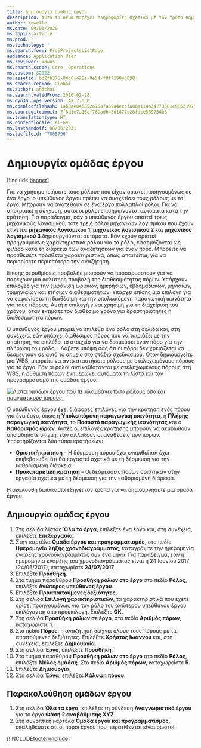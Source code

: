 ```yaml
---
title: Δημιουργία ομάδας έργου
description: Αυτό το θέμα παρέχει πληροφορίες σχετικά με τον τρόπο δημιουργίας και διαχείρισης ομάδων έργου.
author: Yowelle
ms.date: 09/01/2020
ms.topic: article
ms.prod: ''
ms.technology: ''
ms.search.form: ProjProjectsListPage
audience: Application User
ms.reviewer: kdwns
ms.search.scope: Core, Operations
ms.custom: 82022
ms.assetid: bd2fb375-84c6-428a-8e54-f0f719045898
ms.search.region: Global
ms.author: andchoi
ms.search.validFrom: 2016-02-28
ms.dyn365.ops.version: AX 7.0.0
ms.openlocfilehash: 1ab8ae045852a75a7a39a4eccfa86a114a34273581c98631975bcbfac5a7a343
ms.sourcegitcommit: 7f8d1e7a16af769adb43d1877c28fdce53975db8
ms.translationtype: HT
ms.contentlocale: el-GR
ms.lasthandoff: 08/06/2021
ms.locfileid: "7005796"
---
```

# <a name="create-a-project-team"></a>Δημιουργία ομάδας έργου

[!include [banner](../includes/banner.md)]

Για να χρησιμοποιήσετε τους ρόλους που είχαν οριστεί προηγουμένως σε ένα έργο, ο υπεύθυνος έργου πρέπει να συσχετίσει τους ρόλους με το έργο. Μπορούν να ανατεθούν σε ένα έργο πολλαπλοί ρόλοι. Για να αποτραπεί η σύγχυση, αυτοί οι ρόλοι επισημαίνονται αυτόματα κατά την κράτηση. Για παράδειγμα, εάν ο υπεύθυνος έργου απαιτεί τρεις μηχανικούς λογισμικού, τότε τρεις ρόλοι μηχανικών λογισμικού που έχουν ετικέτες **μηχανικός λογισμικού 1**, **μηχανικός λογισμκού 2** και **μηχανικός λογισμικού 3** δημιουργούνται αυτόματα. Εάν έχουν οριστεί προηγουμένως χαρακτηριστικά ρόλου για το ρόλο, εφαρμόζονται ως φίλτρο κατά τη διάρκεια των αναζητήσεων για έναν πόρο. Μπορείτε να προσθέσετε πρόσθετα χαρακτηριστικά, όπως απαιτείται, για να περιορίσετε περισσότερο την αναζήτηση.

Επίσης οι ρυθμίσεις προβολής μπορούν να προσαρμοστούν για να παρέχουν μια καλύτερη προβολή της διαθεσιμότητας πόρων. Υπάρχουν επιλογές για την εμφάνιση ωριαίων, ημερήσιων, εβδομαδιαίων, μηνιαίων, τριμηνιαίων και ετήσιων διαθεσιμοτήτων. Υπάρχει επίσης μια επιλογή για να εμφανίσετε τη διαθέσιμη και την υπολειπόμενη παραγωγική ικανότητα για τους πόρους. Αυτή η επιλογή είναι χρήσιμη για τη διαχείριση του χρόνου, όταν εκτιμάτε τον διαθέσιμο χρόνο για δραστηριότητες ή διαθεσιμότητα πόρων.

Ο υπεύθυνος έργου μπορεί να επιλέξει ένα ρόλο στη σελίδα και, στη συνέχεια, εάν υπάρχει διαθέσιμος πόρος που να ταιριάζει με την απαίτηση, να επιλέξει το στοιχείο για να δεσμεύσει έναν πόρο για την πλήρωση του ρόλου. Λάβετε υπόψη σας ότι οι πόροι δεν χρειάζεται να δεσμευτούν σε αυτό το σημείο στο στάδιο σχεδιασμού. Όταν δημιουργείτε μια WBS, μπορείτε να αντικαταστήσετε ρόλους με στελεχωμένους πόρους για το έργο. Εάν οι ρόλοι αντικαθίστανται με στελεχωμένους πόρους στη WBS, η ρύθμιση πόρων ενημερώνει αυτόματα τη λίστα και τον προγραμματισμό της ομάδας έργου.

[![Λίστα ομάδων έργου που περιλαμβάνει τόσο ρόλους όσο και πραγματικούς πόρους.](./media/projectresourcing03-1024x368.jpg)](./media/projectresourcing03.jpg) 

Ο υπεύθυνος έργου έχει διάφορες επιλογές για την κράτηση ενός πόρου για ένα έργο, όπως η **Υπολειπόμενη παραγωγική ικανότητα**, η **Πλήρης παραγωγική ικανότητα**, το **Ποσοστό παραγωγικής ικανότητας** και ο **Καθορισμός ωρών**. Αυτές οι επιλογές κράτησης μπορούν να ακυρωθούν οποιαδήποτε στιγμή, εάν αλλάξουν οι αναθέσεις των πόρων. Υποστηρίζονται δύο τύποι κρατήσεων:

- **Οριστική κράτηση** – Η δέσμευση πόρου έχει εγκριθεί και έχει επιβεβαιωθεί ότι θα εργαστεί σχετικά με τη δέσμευση για την καθορισμένη διάρκεια.
- **Προκαταρκτική κράτηση** – Οι δεσμεύσεις πόρων ορίστηκαν στην εργασία σχετικά με τη δέσμευση για την καθορισμένη διάρκεια.

Η ακόλουθη διαδικασία εξηγεί τον τρόπο για να δημιουργήσετε μια ομάδα έργου.

## <a name="create-a-project-team"></a>Δημιουργία ομάδας έργου

1. Στη σελίδα λίστας **Όλα τα έργα**, επιλέξτε ένα έργο και, στη συνέχεια, επιλέξτε **Επεξεργασία**.
2. Στην καρτέλα **Ομάδα έργου και προγραμματισμός**, στο πεδίο **Ημερομηνία λήξης χρονοδιαγράμματος**, καταγράψτε την ημερομηνία έναρξης χρονοδιαγράμματος συν ένα μήνα. Για παράδειγμα, εάν η ημερομηνία έναρξης του χρονοδιαγράμματος είναι η 24 Ιουνίου 2017 (24/06/2017), καταχωρίστε **24/07/2017**.
3. Επιλέξτε **Προσθήκη**.
4. Στο τμήμα παραθύρου **Προσθήκη ρόλων στο έργο** στο πεδίο **Ρόλος**, επιλέξτε **Ανώτερος υπεύθυνος έργου**.
5. Επιλέξτε **Προαπαιτούμενες δεξιότητες**.
6. Στη σελίδα **Επιλογή χαρακτηριστικών**, τα χαρακτηριστικά που έχετε ορίσει προηγουμένως για τον ρόλο του ανώτερου υπεύθυνου έργου επιλέγονται από προεπιλογή. Επιλέξτε **OK**.
7. Στη σελίδα **Προσθήκη ρόλων σε έργο**, στο πεδίο **Αριθμός πόρων**, καταχωρίστε **1**.
8. Στο πεδίο **Πόρος**, η αναζήτηση δείχνει όλους τους πόρους με τις απαιτούμενες δεξιότητες. Επιλέξτε **Χρήστος Ιωάννου** και, στη συνέχεια, επιλέξτε **Δημιουργία**.
9. Στη σελίδα **Έργο**, επιλέξτε **Προσθήκη**.
10. Στο τμήμα παραθύρου **Προσθήκη ρόλων στο έργο** στο πεδίο **Ρόλος**, επιλέξτε **Μέλος ομάδας**. Στο πεδίο **Αριθμός πόρων**, καταχωρείστε **5**.
11. Επιλέξτε **Δημιουργία**.
12. Στη σελίδα **Έργα**, επιλέξτε **Κάλυψη πόρου**.

## <a name="monitor-project-teams"></a>Παρακολούθηση ομάδων έργου
1. Στη σελίδα **Όλα τα έργα**, επιλέξτε τη σύνδεση **Αναγνωριστικό έργου** για το έργο **Φάση 2 αναβάθμισης XYZ**.
2. Στη συνοπτική καρτέλα **Ομάδα έργου και προγραμματισμός**, επαληθεύστε ότι οι πόροι έργου που παρατίθενται είναι σωστοί.


[!INCLUDE[footer-include](../includes/footer-banner.md)]